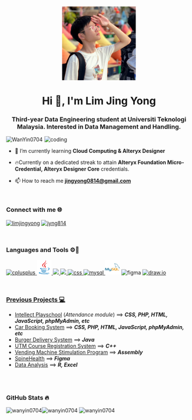 <p align="center"><img align="center" alt="Coding" width="200" src="me.jpeg">

<h1 align="center">Hi 👋, I'm Lim Jing Yong</h1>
<h3 align="center">Third-year Data Engineering student at Universiti Teknologi Malaysia. Interested in Data Management and Handling.</h3>
<img align="right" alt="coding" width="400" src="https://i.pinimg.com/originals/fc/71/63/fc71635c7f1b09ed30413f59bb749582.gif"></a></p>
<p align="left"> <img src="https://komarev.com/ghpvc/?username=wanyin0704&label=Profile%20views&color=0e75b6&style=flat" alt="WanYin0704" /> </p>

- 🌱 I’m currently learning **Cloud Computing & Alteryx Designer**

- 🔥Currently on a dedicated streak to attain **Alteryx Foundation Micro-Credential, Alteryx Designer Core** credentials.

- 📫 How to reach me **jingyong0814@gmail.com**
<br>
<h3 align="left">Connect with me 🌐</h3>
<p align="left">
<a href="https://www.linkedin.com/in/lim-jing-yong-689b44256/" target="blank"><img align="center" src="https://raw.githubusercontent.com/rahuldkjain/github-profile-readme-generator/master/src/images/icons/Social/linked-in-alt.svg" alt="limjingyong" height="40" width="50" /></a>
<a href="https://www.instagram.com/jyng814/" target="blank"><img align="center" src="https://raw.githubusercontent.com/rahuldkjain/github-profile-readme-generator/master/src/images/icons/Social/instagram.svg" alt="jyng814" height="40" width="50" /></a>
</p>
<br>
<h3 align="left">Languages and Tools ⚙️🚀</h3>
<p align="left"> <a href="" target="_blank" rel="noreferrer">
<img src="https://upload.wikimedia.org/wikipedia/commons/thumb/1/18/ISO_C%2B%2B_Logo.svg/180px-ISO_C%2B%2B_Logo.svg.png" alt="cplusplus" width="40" height="40"/> </a> <a href="https://www.figma.com/" target="_blank" rel="noreferrer">
<img src="https://raw.githubusercontent.com/devicons/devicon/master/icons/java/java-original.svg" alt="java" width="40" height="40"/> </a> <a href="https://developer.mozilla.org/en-US/docs/Web/JavaScript" target="_blank" rel="noreferrer"> 
<img src= "https://upload.wikimedia.org/wikipedia/commons/thumb/2/27/PHP-logo.svg/182px-PHP-logo.svg.png" height = 40>
<img src= "https://upload.wikimedia.org/wikipedia/commons/thumb/6/61/HTML5_logo_and_wordmark.svg/180px-HTML5_logo_and_wordmark.svg.png" height = 40> 
<img src="https://static.javatpoint.com/csspages/images/css-tutorial.png" alt="css" width="50" height="50"/> </a> <a href="https://developer.mozilla.org/en-US/docs/Web/JavaScript" target="_blank" rel="noreferrer"> 
<img src="https://upload.wikimedia.org/wikipedia/commons/thumb/b/b2/Bootstrap_logo.svg/800px-Bootstrap_logo.svg.png" alt="mysql" width="50" height="40"/> </a> 
<img src="https://raw.githubusercontent.com/devicons/devicon/master/icons/mysql/mysql-original-wordmark.svg" alt="mysql" width="40" height="40"/> </a> 
<img src="https://www.vectorlogo.zone/logos/figma/figma-icon.svg" alt="figma" width="40" height="40"/> </a> <a href="https://www.java.com" target="_blank" rel="noreferrer"> 
<img src="https://upload.wikimedia.org/wikipedia/commons/thumb/3/3e/Diagrams.net_Logo.svg/768px-Diagrams.net_Logo.svg.png" alt="draw.io" width="40" height="40"/> </a> <a href="https://www.java.com" target="_blank" rel="noreferrer"> 
</p>
<br>
  
### Previous Projects 💻
- [Intellect Playschool](https://github.com/WanYin0704/Intellect-Playschool-Management-System) (_Attendance module_) ==> **_CSS, PHP, HTML, JavaScript, phpMyAdmin, etc_**
- [Car Booking System](https://github.com/WanYin0704/Car-Booking-System) ==> **_CSS, PHP, HTML, JavaScript, phpMyAdmin, etc_**
- [Burger Delivery System](https://github.com/WanYin0704/Burger-Delivery-System) ==> **_Java_**
- [UTM Course Registration System](https://github.com/WanYin0704/UTM-Course-Registration-System) ==> **_C++_**
- [Vending Machine Stimulation Program](https://github.com/WanYin0704/Vending-Machine-Stimulation-Program) ==> **_Assembly_**
- [SpineHealth](https://github.com/WanYin0704/SpineHealth) ==> **_Figma_**
- [Data Analysis](https://github.com/WanYin0704/Data-Analysis) ==> **_R, Excel_**  
<br>

<br>
<div>
  
### GitHub Stats 🔥
<img src="https://github-readme-stats.vercel.app/api?username=wanyin0704&show_icons=true&locale=en" alt="wanyin0704" >
<img src="https://github-readme-streak-stats.herokuapp.com/?user=wanyin0704&" alt="wanyin0704" > 

<img align="left" src="https://github-readme-stats.vercel.app/api/top-langs?username=wanyin0704&show_icons=true&locale=en&layout=compact" alt="wanyin0704" >

